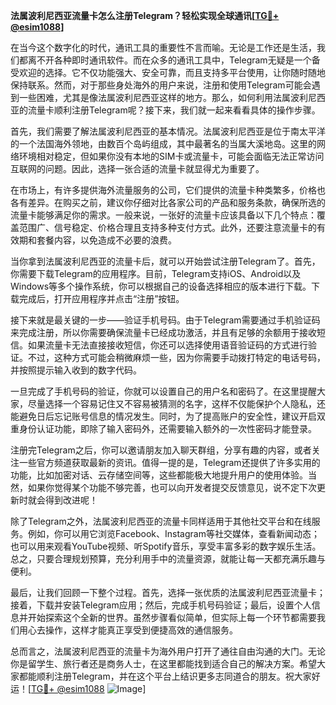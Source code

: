 **法属波利尼西亚流量卡怎么注册Telegram？轻松实现全球通讯[[TG💪+ @esim1088](https://t.me/s/esim1088)]**

在当今这个数字化的时代，通讯工具的重要性不言而喻。无论是工作还是生活，我们都离不开各种即时通讯软件。而在众多的通讯工具中，Telegram无疑是一个备受欢迎的选择。它不仅功能强大、安全可靠，而且支持多平台使用，让你随时随地保持联系。然而，对于那些身处海外的用户来说，注册和使用Telegram可能会遇到一些困难，尤其是像法属波利尼西亚这样的地方。那么，如何利用法属波利尼西亚的流量卡顺利注册Telegram呢？接下来，我们就一起来看看具体的操作步骤。

首先，我们需要了解法属波利尼西亚的基本情况。法属波利尼西亚是位于南太平洋的一个法国海外领地，由数百个岛屿组成，其中最著名的当属大溪地岛。这里的网络环境相对稳定，但如果你没有本地的SIM卡或流量卡，可能会面临无法正常访问互联网的问题。因此，选择一张合适的流量卡就显得尤为重要了。

在市场上，有许多提供海外流量服务的公司，它们提供的流量卡种类繁多，价格也各有差异。在购买之前，建议你仔细对比各家公司的产品和服务条款，确保所选的流量卡能够满足你的需求。一般来说，一张好的流量卡应该具备以下几个特点：覆盖范围广、信号稳定、价格合理且支持多种支付方式。此外，还要注意流量卡的有效期和套餐内容，以免造成不必要的浪费。

当你拿到法属波利尼西亚的流量卡后，就可以开始尝试注册Telegram了。首先，你需要下载Telegram的应用程序。目前，Telegram支持iOS、Android以及Windows等多个操作系统，你可以根据自己的设备选择相应的版本进行下载。下载完成后，打开应用程序并点击“注册”按钮。

接下来就是最关键的一步——验证手机号码。由于Telegram需要通过手机验证码来完成注册，所以你需要确保流量卡已经成功激活，并且有足够的余额用于接收短信。如果流量卡无法直接接收短信，你还可以选择使用语音验证码的方式进行验证。不过，这种方式可能会稍微麻烦一些，因为你需要手动拨打特定的电话号码，并按照提示输入收到的数字代码。

一旦完成了手机号码的验证，你就可以设置自己的用户名和密码了。在这里提醒大家，尽量选择一个容易记住又不容易被猜测的名字，这样不仅能保护个人隐私，还能避免日后忘记账号信息的情况发生。同时，为了提高账户的安全性，建议开启双重身份认证功能，即除了输入密码外，还需要输入额外的一次性密码才能登录。

注册完Telegram之后，你可以邀请朋友加入聊天群组，分享有趣的内容，或者关注一些官方频道获取最新的资讯。值得一提的是，Telegram还提供了许多实用的功能，比如加密对话、云存储空间等，这些都能极大地提升用户的使用体验。当然，如果你觉得某个功能不够完善，也可以向开发者提交反馈意见，说不定下次更新时就会得到改进呢！

除了Telegram之外，法属波利尼西亚的流量卡同样适用于其他社交平台和在线服务。例如，你可以用它浏览Facebook、Instagram等社交媒体，查看新闻动态；也可以用来观看YouTube视频、听Spotify音乐，享受丰富多彩的数字娱乐生活。总之，只要合理规划预算，充分利用手中的流量资源，就能让每一天都充满乐趣与便利。

最后，让我们回顾一下整个过程。首先，选择一张优质的法属波利尼西亚流量卡；接着，下载并安装Telegram应用；然后，完成手机号码验证；最后，设置个人信息并开始探索这个全新的世界。虽然步骤看似简单，但实际上每一个环节都需要我们用心去操作，这样才能真正享受到便捷高效的通信服务。

总而言之，法属波利尼西亚的流量卡为海外用户打开了通往自由沟通的大门。无论你是留学生、旅行者还是商务人士，在这里都能找到适合自己的解决方案。希望大家都能顺利注册Telegram，并在这个平台上结识更多志同道合的朋友。祝大家好运！[[TG💪+ @esim1088](https://t.me/s/esim1088) ![Image](https://i.postimg.cc/4NQfJmqS/Snipaste-2025-05-13-00-14-12.png)]